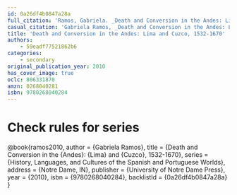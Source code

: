```yaml
---
id: 0a26df4b0847a28a
full_citation: 'Ramos, Gabriela. _Death and Conversion in the Andes: Lima and Cuzco, 1532-1670_. History, Languages, and Cultures of the Spanish and Portuguese Worlds. Notre Dame, IN: University of Notre Dame Press, 2010.'
casual_citation: 'Gabriela Ramos, _Death and Conversion in the Andes: Lima and Cuzco, 1532-1670_ (2010).'
title: 'Death and Conversion in the Andes: Lima and Cuzco, 1532-1670'
authors:
    - 59eadf77521862b6
categories:
    - secondary
original_publication_year: 2010
has_cover_image: true
oclc: 806331870
amzn: 0268040281
isbn: 9780268040284
---
```


# Check rules for series
@book{ramos2010,
  author = {Gabriela Ramos},
  title = {Death and Conversion in the {Andes}: {Lima} and {Cuzco}, 1532-1670},
  series = {History, Languages, and Cultures of the Spanish and Portuguese Worlds},
  address = {Notre Dame, IN},
  publisher = {University of Notre Dame Press},
  year = {2010},
  isbn = {9780268040284},
  backlistId = {0a26df4b0847a28a}
}
